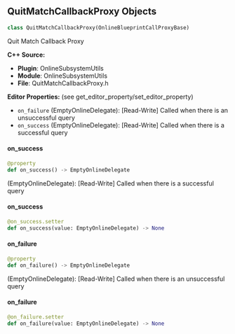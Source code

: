 ## QuitMatchCallbackProxy Objects

```python
class QuitMatchCallbackProxy(OnlineBlueprintCallProxyBase)
```

Quit Match Callback Proxy

**C++ Source:**

- **Plugin**: OnlineSubsystemUtils
- **Module**: OnlineSubsystemUtils
- **File**: QuitMatchCallbackProxy.h

**Editor Properties:** (see get_editor_property/set_editor_property)

- ``on_failure`` (EmptyOnlineDelegate):  [Read-Write] Called when there is an unsuccessful query
- ``on_success`` (EmptyOnlineDelegate):  [Read-Write] Called when there is a successful query

<a id="unreal.QuitMatchCallbackProxy.on_success"></a>

#### on_success

```python
@property
def on_success() -> EmptyOnlineDelegate
```

(EmptyOnlineDelegate):  [Read-Write] Called when there is a successful query

<a id="unreal.QuitMatchCallbackProxy.on_success"></a>

#### on_success

```python
@on_success.setter
def on_success(value: EmptyOnlineDelegate) -> None
```

<a id="unreal.QuitMatchCallbackProxy.on_failure"></a>

#### on_failure

```python
@property
def on_failure() -> EmptyOnlineDelegate
```

(EmptyOnlineDelegate):  [Read-Write] Called when there is an unsuccessful query

<a id="unreal.QuitMatchCallbackProxy.on_failure"></a>

#### on_failure

```python
@on_failure.setter
def on_failure(value: EmptyOnlineDelegate) -> None
```

<a id="unreal.ShowLoginUICallbackProxy"></a>